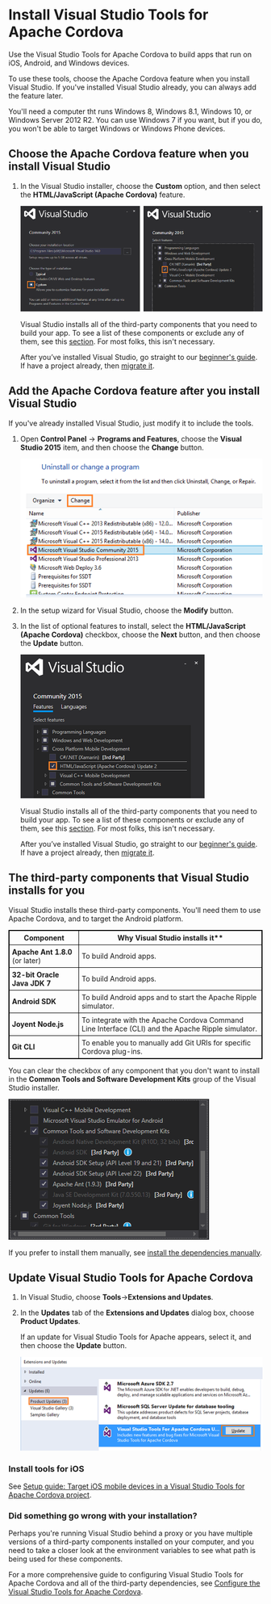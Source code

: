 <properties
   pageTitle="Install Visual Studio Tools for Apache Cordova | Cordova"
   description="description"
   services="na"
   documentationCenter=""
   authors="normesta"
   tags=""/>
<tags
   ms.service="na"
   ms.devlang="javascript"
   ms.topic="article"
   ms.tgt_pltfrm="mobile-multiple"
   ms.workload="na"
   ms.date="09/10/2015"
   ms.author="normesta"/>
# Install Visual Studio Tools for Apache Cordova

Use the Visual Studio Tools for Apache Cordova to build apps that run on iOS, Android, and Windows devices.

To use these tools, choose the Apache Cordova feature when you install Visual Studio. If you've installed Visual Studio already, you can always add the feature later.

You'll need a computer tht runs Windows 8, Windows 8.1, Windows 10, or Windows Server 2012 R2. You can use  Windows 7 if you want, but if you do, you won't be able to target Windows or Windows Phone devices.

## <a id="install"></a>Choose the Apache Cordova feature when you install Visual Studio

1.	In the Visual Studio installer, choose the **Custom** option, and then select the **HTML/JavaScript (Apache Cordova)** feature.

    ![Installing Visual Studio Tools for Apache Cordova](media/get-started-first-mobile-app/install-tools.png)

    Visual Studio installs all of the third-party components that you need to build your app. To see a list of these components or exclude any of them, see this [section](#choose). For most folks, this isn't necessary.

    After you’ve installed Visual Studio, go straight to our [beginner's guide](get-started-first-mobile-app.md). If have a project already, then [migrate it](migrate-to-vs2015.md).

## Add the Apache Cordova feature after you install Visual Studio
If you've already installed Visual Studio, just modify it to include the tools.

1.	Open **Control Panel** -> **Programs and Features**, choose the **Visual Studio 2015** item, and then choose the **Change** button.

    ![Modify Visual Studio Setup](media/get-started-first-mobile-app/modify-setup-2.png)

2.	In the setup wizard for Visual Studio, choose the **Modify** button.

3. In the list of optional features to install, select the **HTML/JavaScript (Apache Cordova)** checkbox, choose the **Next** button, and then choose the **Update** button.

    ![Choose Apache Corodova components](media/get-started-first-mobile-app/modify-setup.png)

    Visual Studio installs all of the third-party components that you need to build your app. To see a list of these components or exclude any of them, see this [section](#choose). For most folks, this isn't necessary.

    After you’ve installed Visual Studio, go straight to our [beginner's guide](get-started-first-mobile-app.md). If have a project already, then [migrate it](migrate-to-vs2015.md).

## <a id="choose"></a>The third-party components that Visual Studio installs for you

Visual Studio installs these third-party components. You'll need them to use Apache Cordova, and to target the Android platform.

<style>
    table, th, td {
        border: 1px solid black;
        border-collapse: collapse;
    }
    th, td {
        padding: 5px;
    }
</style>
<table>

<tbody>
    <tr>
        <th><strong>Component</strong></th>
        <th><strong>Why Visual Studio installs it**</th>
    </tr>
    <tr>
        <td><strong>Apache Ant 1.8.0</strong> (or later)</td>
        <td>To build Android apps.</td>
    </tr>
    <tr>
        <td><strong>32-bit Oracle Java JDK 7</strong></td>
        <td>To build Android apps.</td>
    </tr>
    <tr>
        <td><strong>Android SDK</strong></td>
        <td>To build Android apps and to start the Apache Ripple simulator.</td>
    </tr>
    <tr>
        <td><strong>Joyent Node.js</strong></td>
        <td>To integrate with the Apache Cordova Command Line Interface (CLI) and the Apache Ripple simulator.</td>
    </tr>
    <tr>
        <td><strong>Git CLI</strong></td>
        <td>To enable you to manually add Git URIs for specific Cordova plug-ins.</td>
    </tr>
</tbody>
</table>

You can clear the checkbox of any component that you don't want to install in the **Common Tools and Software Development Kits** group of the Visual Studio installer.

![Multi-Hybrid Device Apps installer](media/install-vs-tools-apache-cordova/IC816239.png)

If you prefer to install them manually, see [install the dependencies manually](configure-vs-tools-apache-cordova.md#ThirdParty).

## Update Visual Studio Tools for Apache Cordova

1. In Visual Studio, choose **Tools**->**Extensions and Updates**.
2. In the **Updates** tab of the **Extensions and Updates** dialog box, choose **Product Updates**.

   If an update for Visual Studio Tools for Apache appears, select it, and then choose the **Update** button.

   ![Updates dialog box](media/install-vs-tools-apache-cordova/updates.png)

### Install tools for iOS <a name="ios"></a>

See [Setup guide: Target iOS mobile devices in a Visual Studio Tools for Apache Cordova project](ios-guide.md).

### Did something go wrong with your installation? <a name="AdditionalTasks">

Perhaps you're running Visual Studio behind a proxy or you have multiple versions of a third-party components installed on your computer, and you need to take a closer look at the environment variables to see what path is being used for these components.

For a more comprehensive guide to configuring Visual Studio Tools for Apache Cordova and all of the third-party dependencies, see [Configure the Visual Studio Tools for Apache Cordova](configure-vs-tools-apache-cordova.md).
